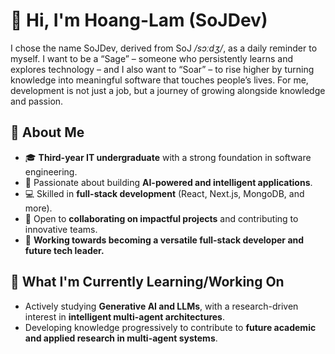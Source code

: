 <!--
**lhlam2515/lhlam2515** is a ✨ _special_ ✨ repository because its `README.md` (this file) appears on your GitHub profile.

Here are some ideas to get you started:

- 🔭 I’m currently working on ...
- 🌱 I’m currently learning ...
- 👯 I’m looking to collaborate on ...
- 🤔 I’m looking for help with ...
- 💬 Ask me about ...
- 📫 How to reach me: ...
- 😄 Pronouns: ...
- ⚡ Fun fact: ...
-->

# 👋 Hi, I'm Hoang-Lam (SoJDev)

I chose the name SoJDev, derived from SoJ _/sɔːdʒ/_, as a daily reminder to myself. I want to be a “Sage” – someone who persistently learns and explores technology – and I also want to “Soar” – to rise higher by turning knowledge into meaningful software that touches people’s lives. For me, development is not just a job, but a journey of growing alongside knowledge and passion.


## 🚀 About Me

* 🎓 **Third-year IT undergraduate** with a strong foundation in software engineering.
* 🤖 Passionate about building **AI-powered and intelligent applications**.
* 💻 Skilled in **full-stack development** (React, Next.js, MongoDB, and more).
* 🤝 Open to **collaborating on impactful projects** and contributing to innovative teams.
* 🌱 **Working towards becoming a versatile full-stack developer and future tech leader.**


## 🌱 What I'm Currently Learning/Working On

* Actively studying **Generative AI and LLMs**, with a research-driven interest in **intelligent multi-agent architectures**.
* Developing knowledge progressively to contribute to **future academic and applied research in multi-agent systems**.

<!--
---

## 💡 Let's Connect!

- 📫 You can reach me at **[Your Email Address]**
- 🌐 Connect with me on [LinkedIn](Your_LinkedIn_Profile_URL)
- 💼 Check out my portfolio: [Your Portfolio URL (if you have one)]
-->
